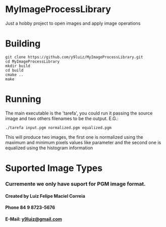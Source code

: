 # MyImageProcessLibrary
Just a hobby project to open images and apply image operations


# Building
```
git clone https://github.com/y9luiz/MyImageProcessLibrary.git
cd MyImageProcessLibrary
mkdir build
cd build
cmake ..
make
```

# Running
The main executable is the 'tarefa', you could run it passing the source image and two others filenames to be the output.
E.G.:

```
./tarefa input.pgm normalized.pgm equalized.pgm
```

This will produce two images, the first one is normalized using the maximum and minimum pixels values like parameter
and the second one is equalized using the histogram information

# Suported Image Types

### Curremente we only have suport for PGM image format.


#### Created by Luiz Felipe Maciel Correia
#### Phone 84 9 8723-5676
#### E-Mail: y9luiz@gmail.com

